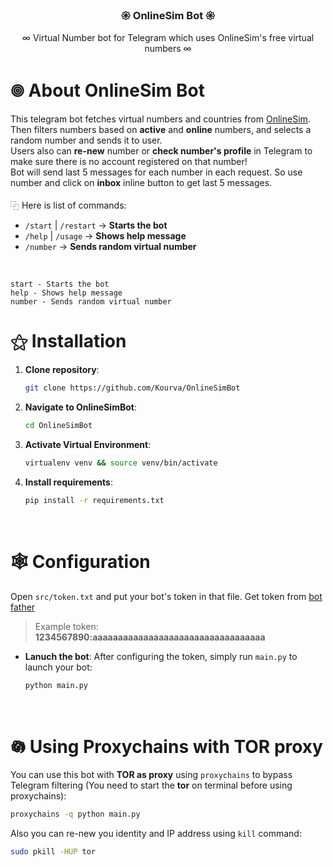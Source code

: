 <div align="center">
    <h3><b>𑁍 OnlineSim Bot 𑁍</b></h3>
  <p>∞ Virtual Number bot for Telegram which uses OnlineSim's free virtual numbers ∞</p>
</div>

# 𖣠 About OnlineSim Bot
This telegram bot fetches virtual numbers and countries from [OnlineSim](https://onlinesim.io). Then filters numbers based on **active** and **online** numbers, and selects a random number and sends it to user.<br>
Users also can **re-new** number or **check number's profile** in Telegram to make sure there is no account registered on that number!<br>
Bot will send last 5 messages for each number in each request. So use number and click on **inbox** inline button to get last 5 messages.<br><br>
⿻ Here is list of commands:
+ `/start` | `/restart` -> **Starts the bot**
+ `/help` | `/usage` -> **Shows help message**
+ `/number` -> **Sends random virtual number**
<br>

```
start - Starts the bot
help - Shows help message
number - Sends random virtual number
```

# ⚝ Installation
1. **Clone repository**:
    ```bash
    git clone https://github.com/Kourva/OnlineSimBot
    ```
2. **Navigate to OnlineSimBot**:
    ```bash
    cd OnlineSimBot
    ```
3. **Activate Virtual Environment**:
    ```bash
    virtualenv venv && source venv/bin/activate
    ```
4. **Install requirements**:
    ```bash
    pip install -r requirements.txt
    ```
<br>

# 🕸 Configuration
Open `src/token.txt` and put your bot's token in that file. Get token from [bot father](https://t.me/botfather)
> Example token: **1234567890:aaaaaaaaaaaaaaaaaaaaaaaaaaaaaaaaaa**
+ **Lanuch the bot**:
    After configuring the token, simply run `main.py` to launch your bot: 
    ```bash
    python main.py
    ```
<br>

# 𖡎 Using Proxychains with TOR proxy
You can use this bot with **TOR as proxy** using `proxychains` to bypass Telegram filtering (You need to start the **tor** on terminal before using proxychains):
```bash
proxychains -q python main.py
```
Also you can re-new you identity and IP address using `kill` command:
```bash
sudo pkill -HUP tor
```
